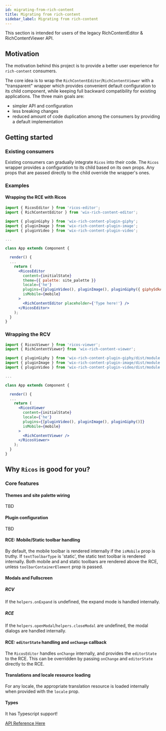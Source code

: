 ```yaml
---
id: migrating-from-rich-content
title: Migrating from rich-content
sidebar_label: Migrating from rich-content
---
```


This section is intended for users of the legacy RichContentEditor & RichContentViewer API.

## Motivation

The motivation behind this project is to provide a better user experience for `rich-content` consumers.

The core idea is to wrap the `RichContentEditor`/`RichContentViewer` with a "transparent" wrapper which provides convenient default configuration to its child component, while keeping full backward compatibility for existing applications. The three main goals are:

- simpler API and configuration
- less breaking changes
- reduced amount of code duplication among the consumers by providing a default implementation

## Getting started

### Existing consumers

Existing consumers can gradually integrate `Ricos` into their code. The `Ricos` wrapper provides a configuration to its child based on its own props. Any props that are passed directly to the child override the wrapper's ones.

### Examples

#### Wrapping the RCE with Ricos

```jsx
import { RicosEditor } from 'ricos-editor';
import { RichContentEditor } from 'wix-rich-content-editor';

import { pluginGiphy } from 'wix-rich-content-plugin-giphy';
import { pluginImage } from 'wix-rich-content-plugin-image';
import { pluginVideo } from 'wix-rich-content-plugin-video';

...

class App extends Component {

  render() {
  ...
    return (
      <RicosEditor
        content={initialState}
        theme={{ palette: site_palette }}
        locale={'he'}
        plugins={[pluginVideo(), pluginImage(), pluginGiphy({ giphySdkApiKey: 'secret_key' })]}
        isMobile={mobile}
      >
        <RichContentEditor placeholder={'Type here!'} />
      </RicosEditor>
    );
  }
}
```

### Wrapping the RCV

```jsx
import { RicosViewer } from 'ricos-viewer';
import { RichContentViewer} from 'wix-rich-content-viewer';

import { pluginGiphy } from 'wix-rich-content-plugin-giphy/dist/module.viewer.cjs';
import { pluginImage } from 'wix-rich-content-plugin-image/dist/module.viewer.cjs';
import { pluginVideo } from 'wix-rich-content-plugin-video/dist/module.viewer.cjs';

...

class App extends Component {

  render() {
  ...
    return (
      <RicosViewer
        content={initialState}
        locale={'he'}
        plugins={[pluginVideo(), pluginImage(), pluginGiphy()]}
        isMobile={mobile}
      >
        <RichContentViewer />
      </RicosViewer>
    );
  }
}
```

## Why `Ricos` is good for you?

### Core features

#### Themes and site palette wiring

TBD

#### Plugin configuration

TBD

#### RCE: Mobile/Static toolbar handling

By default, the mobile toolbar is rendered internally if the `isMobile` prop is truthy. If `textToolbarType` is 'static', the static text toolbar is rendered internally. Both mobile and and static toolbars are rendered above the RCE, unless `toolbarContainerElement` prop is passed.

#### Modals and Fullscreen

##### RCV

If the `helpers.onExpand` is undefined, the expand mode is handled internally.

##### RCE

If the `helpers.openModal`/`helpers.closeModal` are undefined, the modal dialogs are handled internally.

#### RCE: `editorState` handling and `onChange` callback

The `RicosEditor` handles `onChange` internally, and provides the `editorState` to the RCE. This can be overridden by passing `onChange` and `editorState` directly to the RCE.

#### Translations and locale resource loading

For any locale, the appropriate translation resource is loaded internally when provided with the `locale` prop.

#### Types

It has Typescript support!

[API Reference Here](./ricos-api)
